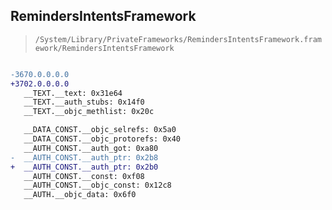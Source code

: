 ## RemindersIntentsFramework

> `/System/Library/PrivateFrameworks/RemindersIntentsFramework.framework/RemindersIntentsFramework`

```diff

-3670.0.0.0.0
+3702.0.0.0.0
   __TEXT.__text: 0x31e64
   __TEXT.__auth_stubs: 0x14f0
   __TEXT.__objc_methlist: 0x20c

   __DATA_CONST.__objc_selrefs: 0x5a0
   __DATA_CONST.__objc_protorefs: 0x40
   __AUTH_CONST.__auth_got: 0xa80
-  __AUTH_CONST.__auth_ptr: 0x2b8
+  __AUTH_CONST.__auth_ptr: 0x2b0
   __AUTH_CONST.__const: 0xf08
   __AUTH_CONST.__objc_const: 0x12c8
   __AUTH.__objc_data: 0x6f0

```
